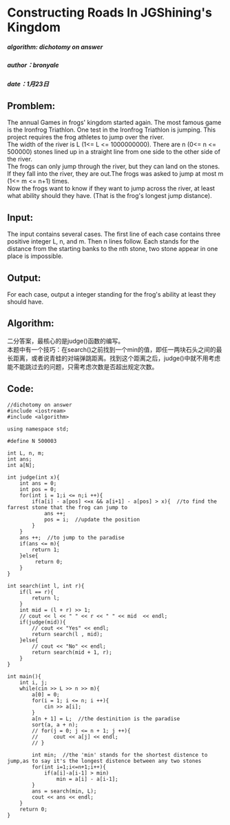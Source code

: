 # Constructing Roads In JGShining's Kingdom
##### algorithm: dichotomy on answer
##### author：bronyale
##### date：1月23日

## Promblem:   
The annual Games in frogs' kingdom started again. The most famous game is the Ironfrog Triathlon. One test in the Ironfrog Triathlon is jumping. This project requires the frog athletes to jump over the river.     
The width of the river is L (1<= L <= 1000000000). There are n (0<= n <= 500000) stones lined up in a straight line from one side to the other side of the river.    
The frogs can only jump through the river, but they can land on the stones. If they fall into the river, they
are out.The frogs was asked to jump at most m (1<= m <= n+1) times.   
 Now the frogs want to know if they want to jump across the river, at least what ability should they have. (That is the frog's longest jump distance). 

 ## Input:   
 The input contains several cases. The first line of each case contains three positive integer L, n, and m.
Then n lines follow. Each stands for the distance from the starting banks to the nth stone, two stone appear in one place is impossible. 

## Output:   
For each case, output a integer standing for the frog's ability at least they should have. 

## Algorithm:   
二分答案，最核心的是judge()函数的编写。   
本题中有一个技巧：在search()之前找到一个min的值，即任一两块石头之间的最长距离，或者说青蛙的对端弹跳距离。找到这个距离之后，judge()中就不用考虑能不能跳过去的问题，只需考虑次数是否超出规定次数。

## Code:   
~~~
//dichotomy on answer
#include <iostream>
#include <algorithm>

using namespace std;

#define N 500003

int L, n, m;
int ans;
int a[N];

int judge(int x){
    int ans = 0;
    int pos = 0;
    for(int i = 1;i <= n;i ++){
        if(a[i] - a[pos] <=x && a[i+1] - a[pos] > x){  //to find the farrest stone that the frog can jump to
            ans ++;
            pos = i;  //update the position
        }
    }
    ans ++;  //to jump to the paradise
    if(ans <= m){
        return 1;
    }else{
         return 0;
    }
}

int search(int l, int r){
    if(l == r){
        return l;
    }
    int mid = (l + r) >> 1;
    // cout << l << " " << r << " " << mid  << endl;
    if(judge(mid)){
        // cout << "Yes" << endl;
        return search(l , mid);
    }else{
        // cout << "No" << endl;
        return search(mid + 1, r);
    }
}

int main(){
    int i, j;
    while(cin >> L >> n >> m){
        a[0] = 0;
        for(i = 1; i <= n; i ++){
            cin >> a[i];
        }
        a[n + 1] = L;  //the destinition is the paradise
        sort(a, a + n);
        // for(j = 0; j <= n + 1; j ++){
        //     cout << a[j] << endl;
        // }

        int min;  //the 'min' stands for the shortest distence to jump,as to say it's the longest distence between any two stones
        for(int i=1;i<=n+1;i++){
            if(a[i]-a[i-1] > min)
                min = a[i] - a[i-1];
        }
        ans = search(min, L);
        cout << ans << endl;
    }
    return 0;
}
~~~